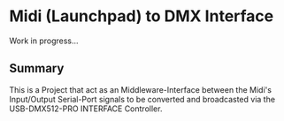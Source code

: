 # Midi (Launchpad) to DMX Interface

Work in progress...

## Summary

This is a Project that act as an Middleware-Interface between the Midi's Input/Output Serial-Port signals to be converted and broadcasted via the USB-DMX512-PRO INTERFACE Controller.
